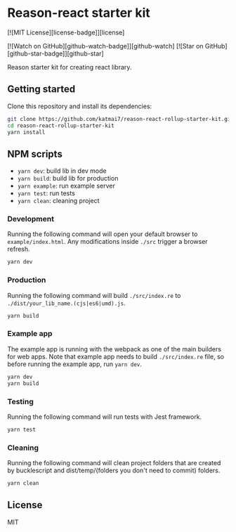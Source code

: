 # Reason-react starter kit

[![MIT License][license-badge]][license]

[![Watch on GitHub][github-watch-badge]][github-watch]
[![Star on GitHub][github-star-badge]][github-star]

Reason starter kit for creating react library.

## Getting started
Clone this repository and install its dependencies:

```bash
git clone https://github.com/katmai7/reason-react-rollup-starter-kit.git
cd reason-react-rollup-starter-kit
yarn install
```

## NPM scripts
 - `yarn dev`: build lib in dev mode
 - `yarn build`: build lib for production
 - `yarn example`: run example server
 - `yarn test`: run tests
 - `yarn clean`: cleaning project

### Development
Running the following command will open your default browser to `example/index.html`.
Any modifications inside `./src` trigger a browser refresh.

```bash
yarn dev
```

### Production
Running the following command will build `./src/index.re` to `./dist/your_lib_name.(cjs|es6|umd).js`.

```bash
yarn build
```

### Example app
The example app is running with the webpack as one of the main builders for web apps.
Note that example app needs to build `./src/index.re` file, so before running the example app, run `yarn dev`.

```bash
yarn dev
yarn build
```

### Testing
Running the following command will run tests with Jest framework.

```bash
yarn test
```

### Cleaning
Running the following command will clean project folders that are created by bucklescript and dist/temp/(folders you don't need to commit) folders.

```bash
yarn clean
```

## License

MIT
